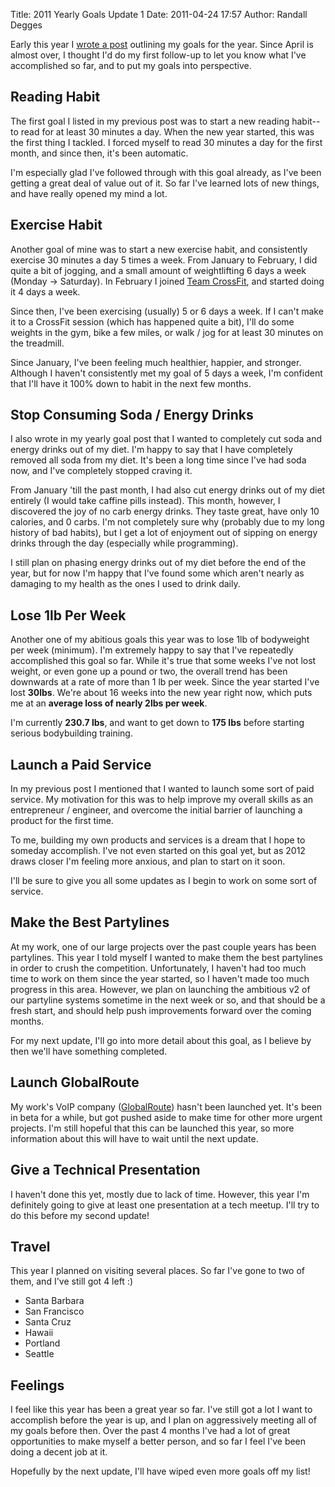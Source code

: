 Title: 2011 Yearly Goals Update 1
Date: 2011-04-24 17:57
Author: Randall Degges


Early this year I [wrote a post][] outlining my goals for the year. Since April
is almost over, I thought I'd do my first follow-up to let you know what I've
accomplished so far, and to put my goals into perspective.


## Reading Habit

The first goal I listed in my previous post was to start a new reading habit--to
read for at least 30 minutes a day. When the new year started, this was the
first thing I tackled. I forced myself to read 30 minutes a day for the first
month, and since then, it's been automatic.

I'm especially glad I've followed through with this goal already, as I've been
getting a great deal of value out of it. So far I've learned lots of new things,
and have really opened my mind a lot.


## Exercise Habit

Another goal of mine was to start a new exercise habit, and consistently
exercise 30 minutes a day 5 times a week. From January to February, I did quite
a bit of jogging, and a small amount of weightlifting 6 days a week (Monday -\>
Saturday). In February I joined [Team CrossFit][], and started doing it 4 days a
week.

Since then, I've been exercising (usually) 5 or 6 days a week. If I can't make
it to a CrossFit session (which has happened quite a bit), I'll do some weights
in the gym, bike a few miles, or walk / jog for at least 30 minutes on the
treadmill.

Since January, I've been feeling much healthier, happier, and stronger. Although
I haven't consistently met my goal of 5 days a week, I'm confident that I'll
have it 100% down to habit in the next few months.


## Stop Consuming Soda / Energy Drinks

I also wrote in my yearly goal post that I wanted to completely cut soda and
energy drinks out of my diet. I'm happy to say that I have completely removed
all soda from my diet. It's been a long time since I've had soda now, and I've
completely stopped craving it.

From January 'till the past month, I had also cut energy drinks out of my diet
entirely (I would take caffine pills instead). This month, however, I discovered
the joy of no carb energy drinks. They taste great, have only 10 calories, and 0
carbs. I'm not completely sure why (probably due to my long history of bad
habits), but I get a lot of enjoyment out of sipping on energy drinks through
the day (especially while programming).

I still plan on phasing energy drinks out of my diet before the end of the year,
but for now I'm happy that I've found some which aren't nearly as damaging to my
health as the ones I used to drink daily.


## Lose 1lb Per Week

Another one of my abitious goals this year was to lose 1lb of bodyweight per
week (minimum). I'm extremely happy to say that I've repeatedly accomplished
this goal so far. While it's true that some weeks I've not lost weight, or even
gone up a pound or two, the overall trend has been downwards at a rate of more
than 1 lb per week. Since the year started I've lost **30lbs**. We're about 16
weeks into the new year right now, which puts me at an **average loss of nearly
2lbs per week**.

I'm currently **230.7 lbs**, and want to get down to **175 lbs** before starting
serious bodybuilding training.


## Launch a Paid Service

In my previous post I mentioned that I wanted to launch some sort of paid
service. My motivation for this was to help improve my overall skills as an
entrepreneur / engineer, and overcome the initial barrier of launching a product
for the first time.

To me, building my own products and services is a dream that I hope to someday
accomplish. I've not even started on this goal yet, but as 2012 draws closer I'm
feeling more anxious, and plan to start on it soon.

I'll be sure to give you all some updates as I begin to work on some sort of
service.


## Make the Best Partylines

At my work, one of our large projects over the past couple years has been
partylines. This year I told myself I wanted to make them the best partylines in
order to crush the competition. Unfortunately, I haven't had too much time to
work on them since the year started, so I haven't made too much progress in this
area. However, we plan on launching the ambitious v2 of our partyline systems
sometime in the next week or so, and that should be a fresh start, and should
help push improvements forward over the coming months.

For my next update, I'll go into more detail about this goal, as I believe by
then we'll have something completed.


## Launch GlobalRoute

My work's VoIP company ([GlobalRoute][]) hasn't been launched yet. It's been in
beta for a while, but got pushed aside to make time for other more urgent
projects. I'm still hopeful that this can be launched this year, so more
information about this will have to wait until the next update.


## Give a Technical Presentation

I haven't done this yet, mostly due to lack of time. However, this year I'm
definitely going to give at least one presentation at a tech meetup. I'll try to
do this before my second update!


## Travel

This year I planned on visiting several places. So far I've gone to two of them,
and I've still got 4 left :)

-   Santa Barbara
-   San Francisco
-   Santa Cruz
-   Hawaii
-   Portland
-   Seattle


## Feelings

I feel like this year has been a great year so far. I've still got a lot I want
to accomplish before the year is up, and I plan on aggressively meeting all of
my goals before then. Over the past 4 months I've had a lot of great
opportunities to make myself a better person, and so far I feel I've been doing
a decent job at it.

Hopefully by the next update, I'll have wiped even more goals off my list!


  [wrote a post]: http://projectb14ck.org/what-im-doing-in-2011
    "What I'm Doing in 2011"
  [Team CrossFit]: http://www.teamcrossfit.com/
    "Team CrossFit Woodland Hills, CA"
  [GlobalRoute]: http://globalroute.net/ "GlobalRoute"
